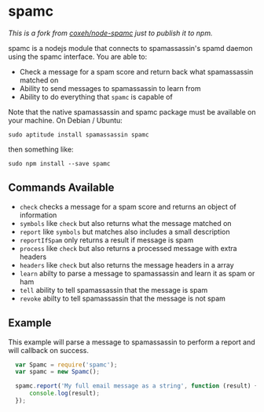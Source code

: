 # spamc

*This is a fork from [coxeh/node-spamc](https://github.com/coxeh/node-spamc) just to publish it to npm.*

spamc is a nodejs module that connects to spamassassin's spamd daemon using the spamc interface. You are able to:

  - Check a message for a spam score and return back what spamassassin matched on
  - Ability to send messages to spamassassin to learn from
  - Ability to do everything that `spamc` is capable of

Note that the native spamassassin and spamc package must be available on your machine. On Debian / Ubuntu:

```
sudo aptitude install spamassassin spamc
```

then something like:

```
sudo npm install --save spamc
```

## Commands Available

  - `check` checks a message for a spam score and returns an object of information
  - `symbols` like `check` but also returns what the message matched on
  - `report` like `symbols` but matches also includes a small description
  - `reportIfSpam` only returns a result if message is spam
  - `process` like `check` but also returns a processed message with extra headers
  - `headers` like `check` but also returns the message headers in a array
  - `learn` abilty to parse a message to spamassassin and learn it as spam or ham
  - `tell` ability to tell spamassassin that the message is spam
  - `revoke` abilty to tell spamassassin that the message is not spam


## Example

This example will parse a message to spamassassin to perform a report and will callback on success.

```javascript
  var Spamc = require('spamc');
  var spamc = new Spamc();

  spamc.report('My full email message as a string', function (result) {
      console.log(result);
  });
```


    
